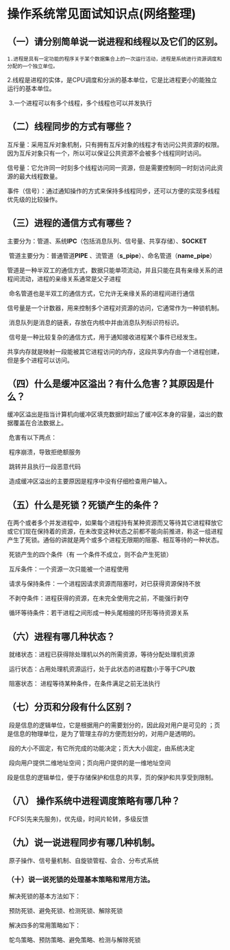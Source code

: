 # 操作系统常见面试知识点(网络整理)

## （一）请分别简单说一说进程和线程以及它们的区别。

  	1.进程是具有一定功能的程序关于某个数据集合上的一次运行活动，进程是系统进行资源调度和分配的一个独立单位。

​	2.线程是进程的实体，是CPU调度和分派的基本单位，它是比进程更小的能独立运行的基本单位。

​	3.一个进程可以有多个线程，多个线程也可以并发执行 

## （二）线程同步的方式有哪些？

​	互斥量：采用互斥对象机制，只有拥有互斥对象的线程才有访问公共资源的权限。因为互斥对象只有一个，所以可以保证公共资源不会被多个线程同时访问。

​	信号量：它允许同一时刻多个线程访问同一资源，但是需要控制同一时刻访问此资源的最大线程数量。

​	事件（信号）：通过通知操作的方式来保持多线程同步，还可以方便的实现多线程优先级的比较操作。

## （三）进程的通信方式有哪些？

​	主要分为：管道、系统**IPC**（包括消息队列、信号量、共享存储）、**SOCKET**

​	管道主要分为：普通管道**PIPE** 、流管道（**s_pipe**）、命名管道（**name_pipe**）

​	管道是一种半双工的通信方式，数据只能单项流动，并且只能在具有亲缘关系的进程间流动，进程的亲缘关系通常是父子进程

​	命名管道也是半双工的通信方式，它允许无亲缘关系的进程间进行通信

​	信号量是一个计数器，用来控制多个进程对资源的访问，它通常作为一种锁机制。

​	消息队列是消息的链表，存放在内核中并由消息队列标识符标识。

​	信号是一种比较复杂的通信方式，用于通知接收进程某个事件已经发生。

​	共享内存就是映射一段能被其它进程访问的内存，这段共享内存由一个进程创建，但是多个进程可以访问。

## （四）什么是缓冲区溢出？有什么危害？其原因是什么？

​	缓冲区溢出是指当计算机向缓冲区填充数据时超出了缓冲区本身的容量，溢出的数据覆盖在合法数据上。 

​	危害有以下两点：

​		程序崩溃，导致拒绝额服务

​		跳转并且执行一段恶意代码

​	造成缓冲区溢出的主要原因是程序中没有仔细检查用户输入。 

##  （五）什么是死锁？死锁产生的条件？

​	在两个或者多个并发进程中，如果每个进程持有某种资源而又等待其它进程释放它或它们现在保持着的资源，在未改变这种状态之前都不能向前推进，称这一组进程产生了死锁。通俗的讲就是两个或多个进程无限期的阻塞、相互等待的一种状态。

​	 死锁产生的四个条件（有 一个条件不成立，则不会产生死锁）

​		互斥条件：一个资源一次只能被一个进程使用

​		请求与保持条件：一个进程因请求资源而阻塞时，对已获得资源保持不放

​		不剥夺条件：进程获得的资源，在未完全使用完之前，不能强行剥夺

​		循环等待条件：若干进程之间形成一种头尾相接的环形等待资源关系 

## （六）进程有哪几种状态？

​	就绪状态：进程已获得除处理机以外的所需资源，等待分配处理机资源

​	运行状态：占用处理机资源运行，处于此状态的进程数小于等于CPU数

​	阻塞状态： 进程等待某种条件，在条件满足之前无法执行 

## （七）分页和分段有什么区别？

​	段是信息的逻辑单位，它是根据用户的需要划分的，因此段对用户是可见的 ；页是信息的物理单位，是为了管理主存的方便而划分的，对用户是透明的。

​	段的大小不固定，有它所完成的功能决定；页大大小固定，由系统决定

​	段向用户提供二维地址空间；页向用户提供的是一维地址空间

​	段是信息的逻辑单位，便于存储保护和信息的共享，页的保护和共享受到限制。

## （八） 操作系统中进程调度策略有哪几种？

​	FCFS(先来先服务)，优先级，时间片轮转，多级反馈

## （九）说一说进程同步有哪几种机制。

​	原子操作、信号量机制、自旋锁管程、会合、分布式系统

### （十）说一说死锁的处理基本策略和常用方法。

​	解决死锁的基本方法如下： 

​	预防死锁、避免死锁、检测死锁、解除死锁 

​	解决四多的常用策略如下： 

​	鸵鸟策略、预防策略、避免策略、检测与解除死锁 



 

 



